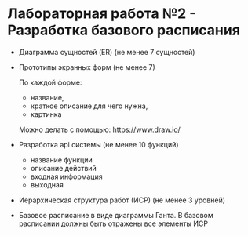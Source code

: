 Лабораторная работа №2 - Разработка базового расписания
=======================================================
- Диаграмма сущностей (ER) (не менее 7 сущностей)

- Прототипы экранных форм (не менее 7)
    
    По каждой форме: 
    - название, 
    - краткое описание для чего нужна, 
    - картинка
    
    Можно делать с помощью: https://www.draw.io/
       
- Разработка api системы (не менее 10 функций)
  - название функции
  - описание действий
  - входная информация
  - выходная
  
- Иерархическая структура работ (ИСР)
  (не менее 3 уровней)
  
- Базовое расписание в виде диаграммы Ганта. В базовом расписании должны быть отражены все элементы ИСР
